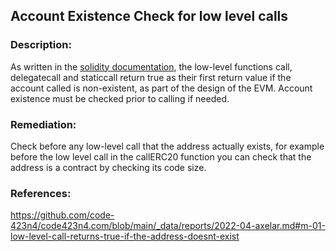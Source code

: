 ## Account Existence Check for low level calls

### Description:
As written in the [solidity documentation](https://docs.soliditylang.org/en/develop/control-structures.html#error-handling-assert-require-revert-and-exceptions), the low-level functions call, delegatecall and staticcall return true as their first return value if the account called is non-existent, as part of the design of the EVM. Account existence must be checked prior to calling if needed.

### Remediation:
Check before any low-level call that the address actually exists, for example before the low level call in the callERC20 function you can check that the address is a contract by checking its code size.

### References:
https://github.com/code-423n4/code423n4.com/blob/main/_data/reports/2022-04-axelar.md#m-01-low-level-call-returns-true-if-the-address-doesnt-exist